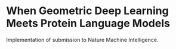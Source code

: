 # When Geometric Deep Learning Meets Protein Language Models

Implementation of submission to Nature Machine Intelligence. 
